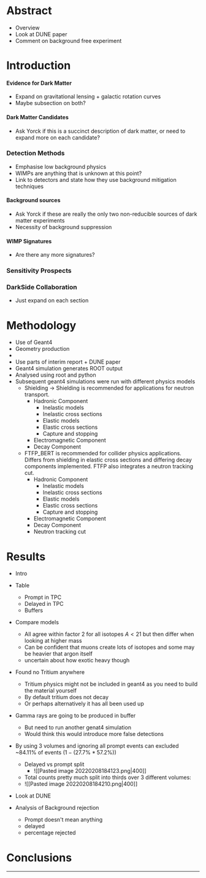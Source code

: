 # Abstract
- Overview
- Look at DUNE paper
- Comment on background free experiment

# Introduction
#### Evidence for Dark Matter
- Expand on gravitational lensing + galactic rotation curves
- Maybe subsection on both?

#### Dark Matter Candidates
- Ask Yorck if this is a succinct description of dark matter, or need to expand more on each candidate?

### Detection Methods
- Emphasise low background physics
- WIMPs are anything that is unknown at this point?
- Link to detectors and state how they use background mitigation techniques

#### Background sources
- Ask Yorck if these are really the only two non-reducible sources of dark matter experiments
- Necessity of background suppression

#### WIMP Signatures
- Are there any more signatures?

### Sensitivity Prospects

### DarkSide Collaboration
- Just expand on each section

# Methodology
- Use of Geant4
- Geometry production
- 
- Use parts of interim report + DUNE paper
- Geant4 simulation generates ROOT output
- Analysed using root and python
- Subsequent geant4 simulations were run with different physics models
	- Shielding -> Shielding is recommended for applications for neutron transport.
		- Hadronic Component
			- Inelastic models
			- Inelastic cross sections
			- Elastic models
			- Elastic cross sections
			- Capture and stopping
		- Electromagnetic Component
		- Decay Component
	- FTFP_BERT is recommended for collider physics applications. Differs from shielding in elastic cross sections and differing decay components implemented. FTFP also integrates a neutron tracking cut.
		- Hadronic Component
			- Inelastic models
			- Inelastic cross sections
			- Elastic models
			- Elastic cross sections
			- Capture and stopping
		- Electromagnetic Component
		- Decay Component
		- Neutron tracking cut


# Results
- Intro
- Table
	- Prompt in TPC
	- Delayed in TPC
	- Buffers
- Compare models
	- All agree within factor 2 for all isotopes $A<21$ but then differ when looking at higher mass 
	- Can be confident that muons create lots of isotopes and some may be heavier that argon itself
	- uncertain about how exotic heavy though
- Found no Tritium anywhere
  - Tritium physics might not be included in geant4 as you need to build the material yourself
  - By default tritium does not decay
  - Or perhaps alternatively it has all been used up
- Gamma rays are going to be produced in buffer
	- But need to run another genat4 simulation
	- Would think this would introduce more false detections
- By using 3 volumes and ignoring all prompt events can excluded ~84.11% of events ($1-(27.7\% * 57.2\%)$)
  - Delayed vs prompt split
    - ![[Pasted image 20220208184123.png|400]]
  - Total counts pretty much split into thirds over 3 different volumes:
  - ![[Pasted image 20220208184210.png|400]]

- Look at DUNE
- Analysis of Background rejection
	- Prompt doesn't mean anything
	- delayed
	- percentage rejected

# Conclusions
****